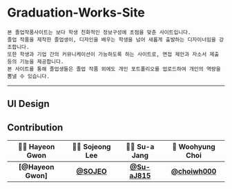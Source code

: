 # Graduation-Works-Site

```
본 졸업작품사이트는 보다 학생 친화적인 정보구성에 초점을 맞춘 사이트입니다.
졸업 작품을 제작한 졸업생이, 디자인을 배우는 학생을 넘어 새롭게 출발하는 디자이너임을 강조합니다.
또한 학생과 기업 간의 커뮤니케이션이 가능하도록 하는 사이트로, 면접 제안과 자소서 제출 등의 기능을 제공합니다.
본 사이트를 통해 졸업생들은 졸업 작품 외에도 개인 포트폴리오를 업로드하여 개인의 역량을 뽐낼 수 있습니다.
```

_____________________________________________________________________________

## UI Design


## Contribution

|👩‍💻 Hayeon Gwon|👩‍🏫 Sojeong Lee|🕵️‍♀️ Su-a Jang|💁 Woohyung Choi|
|:-------:|:-------:|:-------:|:-------:|
|**[@Hayeon Gwon]**|**[@SOJEO](https://github.com/SOJEO)**|**[@Su-aJ815](https://github.com/su-aJ815)**|**[@choiwh000](https://github.com/choiwh000)**|

